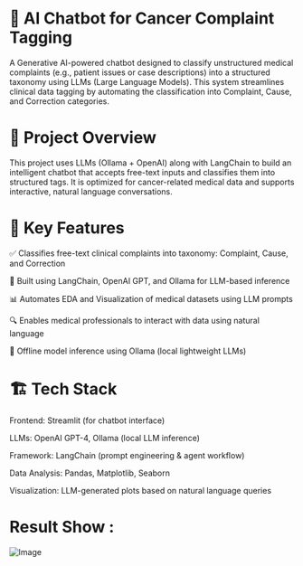 # 🧠 AI Chatbot for Cancer Complaint Tagging

A Generative AI-powered chatbot designed to classify unstructured medical complaints (e.g., patient issues or case descriptions) into a structured taxonomy using LLMs (Large Language Models). This system streamlines clinical data tagging by automating the classification into Complaint, Cause, and Correction categories.

# 🚀 Project Overview
This project uses LLMs (Ollama + OpenAI) along with LangChain to build an intelligent chatbot that accepts free-text inputs and classifies them into structured tags. It is optimized for cancer-related medical data and supports interactive, natural language conversations.

# 🧩 Key Features
✅ Classifies free-text clinical complaints into taxonomy: Complaint, Cause, and Correction

🤖 Built using LangChain, OpenAI GPT, and Ollama for LLM-based inference

📊 Automates EDA and Visualization of medical datasets using LLM prompts

🔍 Enables medical professionals to interact with data using natural language

🧠 Offline model inference using Ollama (local lightweight LLMs)

# 🏗️ Tech Stack
Frontend: Streamlit (for chatbot interface)

LLMs: OpenAI GPT-4, Ollama (local LLM inference)

Framework: LangChain (prompt engineering & agent workflow)

Data Analysis: Pandas, Matplotlib, Seaborn

Visualization: LLM-generated plots based on natural language queries

# Result Show :

![Image](https://github.com/user-attachments/assets/f5415b24-20d7-4771-add9-969cb7b7fb8a)
